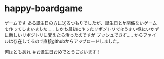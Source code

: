 # happy-boardgame
ゲームです
ある誕生日の方に送るつもりでしたが、誕生日とか関係ないゲームを作ってしまいました.....
しかも最初に作ったリポジトリではうまい様にいかずに新しいリポジトリに変えたら治ったのですが
プッシュできず.....
からファイルは存在してるので直接githubからアップロードしました。

何はともあれ
＃お誕生日おめでとうございます！　
